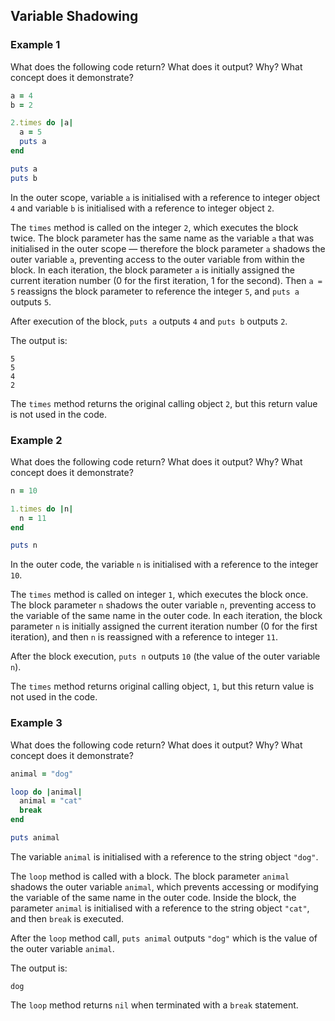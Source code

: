 
## Variable Shadowing

### Example 1

What does the following code return? What does it output? Why? What concept does it demonstrate?

```ruby
a = 4
b = 2

2.times do |a|
  a = 5
  puts a
end

puts a
puts b
```

In the outer scope, variable `a` is initialised with a reference to integer object `4` and variable `b` is initialised with a reference to integer object `2`.

The `times` method is called on the integer `2`, which executes the block twice. The block parameter has the same name as the variable `a` that was initialised in the outer scope — therefore the block parameter `a` shadows the outer variable `a`, preventing access to the outer variable from within the block. In each iteration, the block parameter `a` is initially assigned the current iteration number (0 for the first iteration, 1 for the second). Then `a = 5` reassigns the block parameter to reference the integer `5`, and `puts a` outputs `5`.

After execution of the block, `puts a` outputs `4` and `puts b` outputs `2`.

The output is:

```
5
5
4
2
```

The `times` method returns the original calling object `2`, but this return value is not used in the code.


### Example 2

What does the following code return? What does it output? Why? What concept does it demonstrate?

```ruby
n = 10

1.times do |n|
  n = 11
end

puts n
```

In the outer code, the variable `n` is initialised with a reference to the integer `10`.

The `times` method is called on integer `1`, which executes the block once. The block parameter `n` shadows the outer variable `n`, preventing access to the variable of the same name in the outer code. In each iteration, the block parameter `n` is initially assigned the current iteration number (0 for the first iteration), and then `n` is reassigned with a reference to integer `11`.

After the block execution, `puts n` outputs `10` (the value of the outer variable `n`).

The `times` method returns original calling object, `1`, but this return value is not used in the code.


### Example 3

What does the following code return? What does it output? Why? What concept does it demonstrate?

```ruby
animal = "dog"

loop do |animal|
  animal = "cat"
  break
end

puts animal
```

The variable `animal` is initialised with a reference to the string object `"dog"`.

The `loop` method is called with a block. The block parameter `animal` shadows the outer variable `animal`, which prevents accessing or modifying the variable of the same name in the outer code. Inside the block, the parameter `animal` is initialised with a reference to the string object `"cat"`, and then `break` is executed.

After the `loop` method call, `puts animal` outputs `"dog"` which is the value of the outer variable `animal`.

The output is:

```
dog
```

The `loop` method returns `nil` when terminated with a `break` statement.